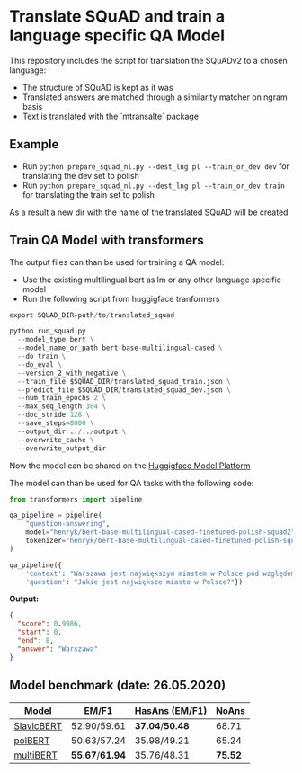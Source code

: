 # Translate SQuAD and train a language specific QA Model

This repository includes the script for translation the SQuADv2 to a chosen language:
* The structure of SQuAD is kept as it was
* Translated answers are matched through a similarity matcher on ngram basis
* Text is translated with the ´mtransalte´ package

## Example

* Run `python prepare_squad_nl.py --dest_lng pl --train_or_dev dev` for translating the dev set to polish
* Run `python prepare_squad_nl.py --dest_lng pl --train_or_dev train` for translating the train set to polish


As a result a new dir with the name of the translated SQuAD will be created

## Train QA Model with transformers

The output files can than be used for training a QA model:
* Use the existing multilingual bert as lm or any other language specific model
* Run the following script from huggigface tranformers

```python
export SQUAD_DIR=path/to/translated_squad

python run_squad.py
  --model_type bert \
  --model_name_or_path bert-base-multilingual-cased \
  --do_train \
  --do_eval \
  --version_2_with_negative \
  --train_file $SQUAD_DIR/translated_squad_train.json \
  --predict_file $SQUAD_DIR/translated_squad_dev.json \
  --num_train_epochs 2 \
  --max_seq_length 384 \
  --doc_stride 128 \
  --save_steps=8000 \
  --output_dir ../../output \
  --overwrite_cache \
  --overwrite_output_dir
```
Now the model can be shared on the [Huggigface Model Platform](https://huggingface.co/models)

The model can than be used for QA tasks with the following code:

```python
from transformers import pipeline

qa_pipeline = pipeline(
    "question-answering",
    model="henryk/bert-base-multilingual-cased-finetuned-polish-squad2",
    tokenizer="henryk/bert-base-multilingual-cased-finetuned-polish-squad2"
)

qa_pipeline({
    'context': "Warszawa jest największym miastem w Polsce pod względem liczby ludności i powierzchni",
    'question': "Jakie jest największe miasto w Polsce?"})

```

**Output:**

```json
{
  "score": 0.9986,
  "start": 0, 
  "end": 8,
  "answer": "Warszawa"
}
```

## Model benchmark (date: 26.05.2020)

| Model                | EM/F1 |HasAns (EM/F1) | NoAns |
| ---------------------- | ----- | ----- | ----- |
| [SlavicBERT](https://huggingface.co/DeepPavlov/bert-base-bg-cs-pl-ru-cased)   | 52.90/59.61  | **37.04**/**50.48** | 68.71 |
| [polBERT](https://huggingface.co/dkleczek/bert-base-polish-uncased-v1)   | 50.63/57.24| 35.98/49.21  | 65.24 |
| [multiBERT](https://huggingface.co/bert-base-multilingual-cased) | **55.67**/**61.94**  | 35.76/48.31 | **75.52** |

